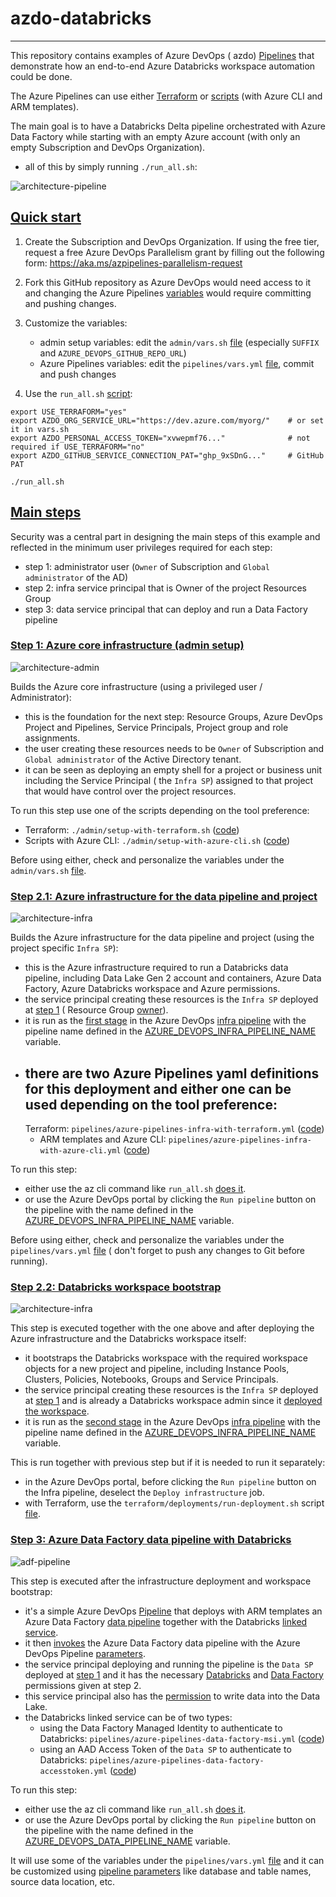 # azdo-databricks

-----------

This repository contains examples of Azure DevOps (
azdo) [Pipelines](https://docs.microsoft.com/en-us/azure/devops/pipelines/get-started/what-is-azure-pipelines) that
demonstrate how an end-to-end Azure Databricks workspace automation could be done.

The Azure Pipelines can use either [Terraform](pipelines/azure-pipelines-infra-with-terraform.yml)
or [scripts](pipelines/azure-pipelines-infra-with-azure-cli.yml) (with Azure CLI and ARM templates).

The main goal is to have a Databricks Delta pipeline orchestrated with Azure Data Factory while starting with an empty
Azure account (with only an empty Subscription and DevOps Organization).

- all of this by simply running `./run_all.sh`:

![architecture-pipeline](.docs/arch0_pipeline.png)

## [Quick start](id:start)

1) Create the Subscription and DevOps Organization. If using the free tier, request a free Azure DevOps Parallelism
   grant by filling out the following form: https://aka.ms/azpipelines-parallelism-request

2) Fork this GitHub repository as Azure DevOps would need access to it and changing the Azure
   Pipelines [variables](pipelines/vars.yml) would require committing and pushing changes.

3) Customize the variables:
    - admin setup variables: edit the `admin/vars.sh` [file](admin/vars.sh) (especially `SUFFIX`
      and `AZURE_DEVOPS_GITHUB_REPO_URL`)
    - Azure Pipelines variables: edit the `pipelines/vars.yml` [file](pipelines/vars.yml), commit and push changes

4) Use the `run_all.sh` [script](run_all.sh):

```
export USE_TERRAFORM="yes"
export AZDO_ORG_SERVICE_URL="https://dev.azure.com/myorg/"    # or set it in vars.sh
export AZDO_PERSONAL_ACCESS_TOKEN="xvwepmf76..."              # not required if USE_TERRAFORM="no"
export AZDO_GITHUB_SERVICE_CONNECTION_PAT="ghp_9xSDnG..."     # GitHub PAT

./run_all.sh
```

## [Main steps](id:steps)

Security was a central part in designing the main steps of this example and reflected in the minimum user privileges
required for each step:

- step 1: administrator user (`Owner` of Subscription and `Global administrator` of the AD)
- step 2: infra service principal that is Owner of the project Resources Group
- step 3: data service principal that can deploy and run a Data Factory pipeline

### [Step 1: Azure core infrastructure (admin setup)](id:step1)

![architecture-admin](.docs/arch1_admin.png)

Builds the Azure core infrastructure (using a privileged user / Administrator):

- this is the foundation for the next step: Resource Groups, Azure DevOps Project and Pipelines, Service Principals,
  Project group and role assignments.
- the user creating these resources needs to be `Owner` of Subscription and `Global administrator` of the Active
  Directory tenant.
- it can be seen as deploying an empty shell for a project or business unit including the Service Principal (
  the `Infra SP`) assigned to that project that would have control over the project resources.

To run this step use one of the scripts depending on the tool preference:

- Terraform: `./admin/setup-with-terraform.sh` ([code](admin/setup-with-terraform.sh))
- Scripts with Azure CLI: `./admin/setup-with-azure-cli.sh` ([code](admin/setup-with-azure-cli.sh))

Before using either, check and personalize the variables under the `admin/vars.sh` [file](admin/vars.sh).

### [Step 2.1: Azure infrastructure for the data pipeline and project](id:step2.1)

![architecture-infra](.docs/arch2_infra.png)

Builds the Azure infrastructure for the data pipeline and project (using the project specific `Infra SP`):

- this is the Azure infrastructure required to run a Databricks data pipeline, including Data Lake Gen 2 account and
  containers, Azure Data Factory, Azure Databricks workspace and Azure permissions.
- the service principal creating these resources is the `Infra SP` deployed at [step 1](admin/terraform/main.tf#L61) (
  Resource Group [owner](admin/terraform/main.tf#L87)).
- it is run as the [first stage](pipelines/azure-pipelines-infra-with-terraform.yml#L64) in the Azure
  DevOps [infra pipeline](admin/terraform/main.tf#L158) with the pipeline name defined in
  the [AZURE_DEVOPS_INFRA_PIPELINE_NAME](admin/vars.sh#L46) variable.
- there are two Azure Pipelines yaml definitions for this deployment and either one can be used depending on the tool
  preference:
    -
    Terraform: `pipelines/azure-pipelines-infra-with-terraform.yml` ([code](pipelines/azure-pipelines-infra-with-terraform.yml))
    - ARM templates and Azure
      CLI: `pipelines/azure-pipelines-infra-with-azure-cli.yml` ([code](pipelines/azure-pipelines-infra-with-azure-cli.yml))

To run this step:

- either use the az cli command like `run_all.sh` [does it](run_all.sh#L44).
- or use the Azure DevOps portal by clicking the `Run pipeline` button on the pipeline with the name defined in
  the [AZURE_DEVOPS_INFRA_PIPELINE_NAME](admin/vars.sh#L46) variable.

Before using either, check and personalize the variables under the `pipelines/vars.yml` [file](pipelines/vars.yml) (
don't forget to push any changes to Git before running).

### [Step 2.2: Databricks workspace bootstrap](id:step2.2)

![architecture-infra](.docs/arch3_workspace.png)

This step is executed together with the one above and after deploying the Azure infrastructure and the Databricks
workspace itself:

- it bootstraps the Databricks workspace with the required workspace objects for a new project and pipeline, including
  Instance Pools, Clusters, Policies, Notebooks, Groups and Service Principals.
- the service principal creating these resources is the `Infra SP` deployed at [step 1](admin/terraform/main.tf#L61) and
  is already a Databricks workspace admin since
  it [deployed the workspace](terraform/deployments/azure-infrastructure/databricks-workspace.tf).
- it is run as the [second stage](pipelines/azure-pipelines-infra-with-terraform.yml#L93) in the Azure
  DevOps [infra pipeline](admin/terraform/main.tf#L158) with the pipeline name defined in
  the [AZURE_DEVOPS_INFRA_PIPELINE_NAME](admin/vars.sh#L46) variable.

This is run together with previous step but if it is needed to run it separately:

- in the Azure DevOps portal, before clicking the `Run pipeline` button on the Infra pipeline, deselect
  the `Deploy infrastructure` job.
- with Terraform, use the `terraform/deployments/run-deployment.sh`
  script [file](terraform/deployments/run-deployment.sh).

### [Step 3: Azure Data Factory data pipeline with Databricks](id:step3)

![adf-pipeline](.docs/adf_pipeline.png)

This step is executed after the infrastructure deployment and workspace bootstrap:

- it's a simple Azure DevOps [Pipeline](pipelines/azure-pipelines-data-factory-msi.yml) that deploys with ARM templates
  an Azure Data Factory [data pipeline](arm/azure-data-factory-pipeline.json) together with the
  Databricks [linked service](arm/azure-data-factory-linkedservice-databricks-msi.json).
- it then [invokes](pipelines/azure-pipelines-data-factory-msi.yml#L202) the Azure Data Factory data pipeline with the
  Azure DevOps Pipeline [parameters](pipelines/azure-pipelines-data-factory-msi.yml#L39).
- the service principal deploying and running the pipeline is the `Data SP` deployed
  at [step 1](admin/terraform/main.tf#L69) and it has the
  necessary [Databricks](terraform/deployments/workspace-bootstrap/principals.tf#L20)
  and [Data Factory](terraform/deployments/azure-infrastructure/azure-infrastructure.tf#L78) permissions given at step
  2.
- this service principal also has
  the [permission](terraform/deployments/azure-infrastructure/azure-infrastructure.tf#L14) to write data into the Data
  Lake.
- the Databricks linked service can be of two types:
    - using the Data Factory Managed Identity to authenticate to
      Databricks: `pipelines/azure-pipelines-data-factory-msi.yml` ([code](pipelines/azure-pipelines-data-factory-msi.yml))
    - using an AAD Access Token of the `Data SP` to authenticate to
      Databricks: `pipelines/azure-pipelines-data-factory-accesstoken.yml` ([code](pipelines/azure-pipelines-data-factory-accesstoken.yml))

To run this step:

- either use the az cli command like `run_all.sh` [does it](run_all.sh#L67).
- or use the Azure DevOps portal by clicking the `Run pipeline` button on the pipeline with the name defined in
  the [AZURE_DEVOPS_DATA_PIPELINE_NAME](admin/vars.sh#L49) variable.

It will use some of the variables under the `pipelines/vars.yml` [file](pipelines/vars.yml) and it can be customized
using [pipeline parameters](pipelines/azure-pipelines-data-factory-msi.yml#L39) like database and table names, source
data location, etc.
